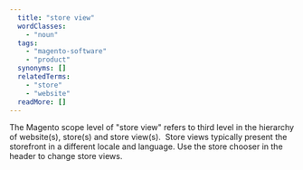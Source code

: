 ```yaml
---
  title: "store view"
  wordClasses: 
    - "noun"
  tags: 
    - "magento-software"
    - "product"
  synonyms: []
  relatedTerms: 
    - "store"
    - "website"
  readMore: []
---
```

The Magento scope level of "store view" refers to third level in the hierarchy of website(s), store(s) and store view(s).  Store views  typically present the storefront in a different locale and language. Use the store chooser in the header to change store views.
